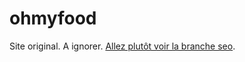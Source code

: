 # ohmyfood

Site original. A ignorer. [Allez plutôt voir la branche seo](https://github.com/maxlefou/FergeauJulienMaxime_4_042022/tree/seo).

